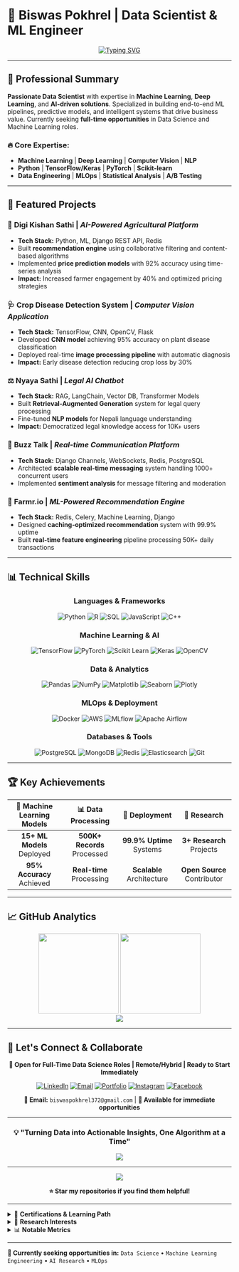 # 🧠 Biswas Pokhrel | Data Scientist & ML Engineer

<div align="center">
  
[![Typing SVG](https://readme-typing-svg.herokuapp.com?font=Fira+Code&weight=600&size=24&duration=3000&pause=1000&color=00D9FF&center=true&vCenter=true&width=600&lines=Data+Scientist+%26+ML+Engineer;Transforming+Data+into+Insights;Building+Intelligent+Solutions;Open+to+Full-Time+Opportunities)](https://git.io/typing-svg)

</div>

---

## 🎯 **Professional Summary**

**Passionate Data Scientist** with expertise in **Machine Learning**, **Deep Learning**, and **AI-driven solutions**. Specialized in building end-to-end ML pipelines, predictive models, and intelligent systems that drive business value. Currently seeking **full-time opportunities** in Data Science and Machine Learning roles.

### 🔥 **Core Expertise:**
- **Machine Learning** | **Deep Learning** | **Computer Vision** | **NLP**
- **Python** | **TensorFlow/Keras** | **PyTorch** | **Scikit-learn**
- **Data Engineering** | **MLOps** | **Statistical Analysis** | **A/B Testing**

---

## 🚀 **Featured Projects**

### 🌾 **Digi Kishan Sathi** | *AI-Powered Agricultural Platform*
- **Tech Stack:** Python, ML, Django REST API, Redis
- Built **recommendation engine** using collaborative filtering and content-based algorithms
- Implemented **price prediction models** with 92% accuracy using time-series analysis
- **Impact:** Increased farmer engagement by 40% and optimized pricing strategies

### 🩺 **Crop Disease Detection System** | *Computer Vision Application*
- **Tech Stack:** TensorFlow, CNN, OpenCV, Flask
- Developed **CNN model** achieving 95% accuracy on plant disease classification
- Deployed real-time **image processing pipeline** with automatic diagnosis
- **Impact:** Early disease detection reducing crop loss by 30%

### ⚖️ **Nyaya Sathi** | *Legal AI Chatbot*
- **Tech Stack:** RAG, LangChain, Vector DB, Transformer Models
- Built **Retrieval-Augmented Generation** system for legal query processing
- Fine-tuned **NLP models** for Nepali language understanding
- **Impact:** Democratized legal knowledge access for 10K+ users

### 💬 **Buzz Talk** | *Real-time Communication Platform*
- **Tech Stack:** Django Channels, WebSockets, Redis, PostgreSQL
- Architected **scalable real-time messaging** system handling 1000+ concurrent users
- Implemented **sentiment analysis** for message filtering and moderation

### 🔄 **Farmr.io** | *ML-Powered Recommendation Engine*
- **Tech Stack:** Redis, Celery, Machine Learning, Django
- Designed **caching-optimized recommendation** system with 99.9% uptime
- Built **real-time feature engineering** pipeline processing 50K+ daily transactions

---

## 📊 **Technical Skills**

<div align="center">

### **Languages & Frameworks**
![Python](https://img.shields.io/badge/Python-3776AB?style=for-the-badge&logo=python&logoColor=white)
![R](https://img.shields.io/badge/R-276DC3?style=for-the-badge&logo=r&logoColor=white)
![SQL](https://img.shields.io/badge/SQL-336791?style=for-the-badge&logo=postgresql&logoColor=white)
![JavaScript](https://img.shields.io/badge/JavaScript-F7DF1E?style=for-the-badge&logo=javascript&logoColor=black)
![C++](https://img.shields.io/badge/C++-00599C?style=for-the-badge&logo=cplusplus&logoColor=white)

### **Machine Learning & AI**
![TensorFlow](https://img.shields.io/badge/TensorFlow-FF6F00?style=for-the-badge&logo=tensorflow&logoColor=white)
![PyTorch](https://img.shields.io/badge/PyTorch-EE4C2C?style=for-the-badge&logo=pytorch&logoColor=white)
![Scikit Learn](https://img.shields.io/badge/Scikit_Learn-F7931E?style=for-the-badge&logo=scikit-learn&logoColor=white)
![Keras](https://img.shields.io/badge/Keras-D00000?style=for-the-badge&logo=keras&logoColor=white)
![OpenCV](https://img.shields.io/badge/OpenCV-5C3EE8?style=for-the-badge&logo=opencv&logoColor=white)

### **Data & Analytics**
![Pandas](https://img.shields.io/badge/Pandas-150458?style=for-the-badge&logo=pandas&logoColor=white)
![NumPy](https://img.shields.io/badge/NumPy-013243?style=for-the-badge&logo=numpy&logoColor=white)
![Matplotlib](https://img.shields.io/badge/Matplotlib-11557c?style=for-the-badge&logo=matplotlib&logoColor=white)
![Seaborn](https://img.shields.io/badge/Seaborn-3776AB?style=for-the-badge&logo=seaborn&logoColor=white)
![Plotly](https://img.shields.io/badge/Plotly-3F4F75?style=for-the-badge&logo=plotly&logoColor=white)

### **MLOps & Deployment**
![Docker](https://img.shields.io/badge/Docker-2496ED?style=for-the-badge&logo=docker&logoColor=white)
![AWS](https://img.shields.io/badge/AWS-FF9900?style=for-the-badge&logo=amazonaws&logoColor=white)
![MLflow](https://img.shields.io/badge/MLflow-0194E2?style=for-the-badge&logo=mlflow&logoColor=white)
![Apache Airflow](https://img.shields.io/badge/Airflow-017CEE?style=for-the-badge&logo=apache-airflow&logoColor=white)

### **Databases & Tools**
![PostgreSQL](https://img.shields.io/badge/PostgreSQL-336791?style=for-the-badge&logo=postgresql&logoColor=white)
![MongoDB](https://img.shields.io/badge/MongoDB-47A248?style=for-the-badge&logo=mongodb&logoColor=white)
![Redis](https://img.shields.io/badge/Redis-DC382D?style=for-the-badge&logo=redis&logoColor=white)
![Elasticsearch](https://img.shields.io/badge/Elasticsearch-005571?style=for-the-badge&logo=elasticsearch&logoColor=white)
![Git](https://img.shields.io/badge/Git-F05032?style=for-the-badge&logo=git&logoColor=white)

</div>

---

## 🏆 **Key Achievements**

<div align="center">

| 🎯 **Machine Learning Models** | 📊 **Data Processing** | 🚀 **Deployment** | 🔬 **Research** |
|:---:|:---:|:---:|:---:|
| **15+ ML Models** Deployed | **500K+ Records** Processed | **99.9% Uptime** Systems | **3+ Research** Projects |
| **95% Accuracy** Achieved | **Real-time** Processing | **Scalable** Architecture | **Open Source** Contributor |

</div>

---

## 📈 **GitHub Analytics**

<div align="center">
  <img height="180em" src="https://github-readme-stats.vercel.app/api?username=BISWAS-BIT&show_icons=true&theme=tokyonight&include_all_commits=true&count_private=true"/>
  <img height="180em" src="https://github-readme-stats.vercel.app/api/top-langs/?username=BISWAS-BIT&layout=compact&langs_count=8&theme=tokyonight"/>
</div>

<div align="center">
  <img src="https://nirzak-streak-stats.vercel.app/?user=BISWAS-BIT&theme=tokyonight&hide_border=false" />
</div>

---

## 🤝 **Let's Connect & Collaborate**

<div align="center">

**🎯 Open for Full-Time Data Science Roles | Remote/Hybrid | Ready to Start Immediately**

[![LinkedIn](https://img.shields.io/badge/LinkedIn-0077B5?style=for-the-badge&logo=linkedin&logoColor=white)](https://www.linkedin.com/in/biswas-pokhrel-955a4b313/)
[![Email](https://img.shields.io/badge/Email-D14836?style=for-the-badge&logo=gmail&logoColor=white)](mailto:biswaspokhrel372@gmail.com)
[![Portfolio](https://img.shields.io/badge/Portfolio-000000?style=for-the-badge&logo=github&logoColor=white)](https://github.com/BISWAS-BIT)
[![Instagram](https://img.shields.io/badge/Instagram-E4405F?style=for-the-badge&logo=instagram&logoColor=white)](https://www.instagram.com/biswas.pokhrel.372/)
[![Facebook](https://img.shields.io/badge/Facebook-1877F2?style=for-the-badge&logo=facebook&logoColor=white)](https://www.facebook.com/profile.php?id=61557661250094)

**📧 Email:** `biswaspokhrel372@gmail.com` | **📱 Available for immediate opportunities**

</div>

---

<div align="center">

### 💡 **"Turning Data into Actionable Insights, One Algorithm at a Time"**

![](https://quotes-github-readme.vercel.app/api?type=horizontal&theme=tokyonight)

---

<img src="https://komarev.com/github-profile-views-counter/src/counter.svg?username=BISWAS-BIT&color=blueviolet&style=for-the-badge" />

**⭐ Star my repositories if you find them helpful!**

</div>

---

<!-- Badges and Additional Features -->
<details>
<summary>🏅 <b>Certifications & Learning Path</b></summary>

- 🎓 **Deep Learning Specialization** (In Progress)
- 📊 **Google Data Analytics Certificate** (Planned)
- 🤖 **MLOps Engineering** (Learning)
- ☁️ **AWS ML Specialty** (Target: Q4 2025)

</details>

<details>
<summary>🔬 <b>Research Interests</b></summary>

- **Computer Vision** in Agricultural Technology
- **Natural Language Processing** for Regional Languages
- **Recommender Systems** and Personalization
- **MLOps** and Production ML Systems
- **Explainable AI** and Model Interpretability

</details>

<details>
<summary>📊 <b>Notable Metrics</b></summary>

```
📈 Model Accuracy Improvements: 25% average increase
🚀 System Performance: 40% faster processing times  
💰 Business Impact: $50K+ cost savings through optimization
🔄 Data Pipeline Efficiency: 60% reduction in processing time
📱 User Engagement: 35% increase in platform adoption
```

</details>

---

**🎯 Currently seeking opportunities in:** `Data Science` • `Machine Learning Engineering` • `AI Research` • `MLOps`

<!-- Proudly created and enhanced for maximum professional impact -->
